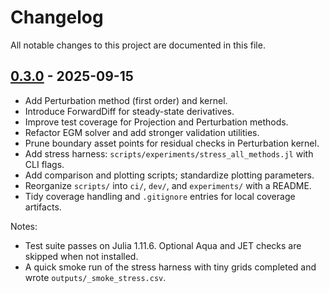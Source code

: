 # Changelog

All notable changes to this project are documented in this file.

## [0.3.0] - 2025-09-15

- Add Perturbation method (first order) and kernel.
- Introduce ForwardDiff for steady-state derivatives.
- Improve test coverage for Projection and Perturbation methods.
- Refactor EGM solver and add stronger validation utilities.
- Prune boundary asset points for residual checks in Perturbation kernel.
- Add stress harness: `scripts/experiments/stress_all_methods.jl` with CLI flags.
- Add comparison and plotting scripts; standardize plotting parameters.
- Reorganize `scripts/` into `ci/`, `dev/`, and `experiments/` with a README.
- Tidy coverage handling and `.gitignore` entries for local coverage artifacts.

Notes:
- Test suite passes on Julia 1.11.6. Optional Aqua and JET checks are skipped when not installed.
- A quick smoke run of the stress harness with tiny grids completed and wrote `outputs/_smoke_stress.csv`.

[0.3.0]: https://example.com/releases/v0.3.0
